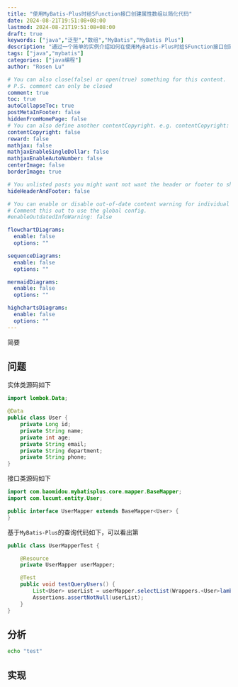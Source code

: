 ```yaml
---
title: "使用MyBatis-Plus时给SFunction接口创建属性数组以简化代码"
date: 2024-08-21T19:51:08+08:00
lastmod: 2024-08-21T19:51:08+08:00
draft: true
keywords: ["java","泛型","数组","MyBatis","MyBatis Plus"]
description: "通过一个简单的实例介绍如何在使用MyBatis-Plus时给SFunction接口创建属性数组以简化代码"
tags: ["java","mybatis"]
categories: ["java编程"]
author: "Rosen Lu"

# You can also close(false) or open(true) something for this content.
# P.S. comment can only be closed
comment: true
toc: true
autoCollapseToc: true
postMetaInFooter: false
hiddenFromHomePage: false
# You can also define another contentCopyright. e.g. contentCopyright: "This is another copyright."
contentCopyright: false
reward: false
mathjax: false
mathjaxEnableSingleDollar: false
mathjaxEnableAutoNumber: false
centerImage: false
borderImage: true

# You unlisted posts you might want not want the header or footer to show
hideHeaderAndFooter: false

# You can enable or disable out-of-date content warning for individual post.
# Comment this out to use the global config.
#enableOutdatedInfoWarning: false

flowchartDiagrams:
  enable: false
  options: ""

sequenceDiagrams: 
  enable: false
  options: ""

mermaidDiagrams: 
  enable: false
  options: ""

highchartsDiagrams: 
  enable: false
  options: ""
---
```


简要

<!--more-->

## 问题

实体类源码如下

```java
import lombok.Data;

@Data
public class User {
    private Long id;
    private String name;
    private int age;
    private String email;
    private String department;
    private String phone;
}
```

接口类源码如下

```java
import com.baomidou.mybatisplus.core.mapper.BaseMapper;
import com.lucumt.entity.User;

public interface UserMapper extends BaseMapper<User> {
}
```

基于`MyBatis-Plus`的查询代码如下，可以看出第

```java
public class UserMapperTest {

    @Resource
    private UserMapper userMapper;

    @Test
    public void testQueryUsers() {
        List<User> userList = userMapper.selectList(Wrappers.<User>lambdaQuery().select(User::getId, User::getName, User::getAge, User::getEmail, User::getPhone, User::getDepartment));
        Assertions.assertNotNull(userList);
    }
}
```

## 分析

```bash
echo "test"
```

## 实现